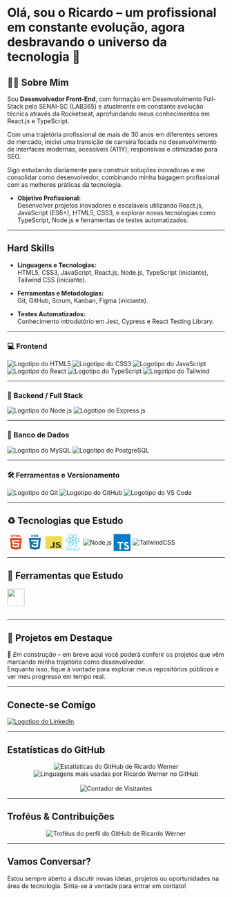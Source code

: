 # Olá, sou o Ricardo – um profissional em constante evolução, agora desbravando o universo da tecnologia 👋

## 🙋‍♂️ Sobre Mim

Sou **Desenvolvedor Front-End**, com formação em Desenvolvimento Full-Stack pelo SENAI-SC (LAB365) e atualmente em constante evolução técnica através da Rocketseat, aprofundando meus conhecimentos em React.js e TypeScript.

Com uma trajetória profissional de mais de 30 anos em diferentes setores do mercado, iniciei uma transição de carreira focada no desenvolvimento de interfaces modernas, acessíveis (A11Y), responsivas e otimizadas para SEO.

Sigo estudando diariamente para construir soluções inovadoras e me consolidar como desenvolvedor, combinando minha bagagem profissional com as melhores práticas da tecnologia.

- **Objetivo Profissional:**  
  Desenvolver projetos inovadores e escaláveis utilizando React.js, JavaScript (ES6+), HTML5, CSS3, e explorar novas tecnologias como TypeScript, Node.js e ferramentas de testes automatizados.

---

## Hard Skills

- **Linguagens e Tecnologias:**  
  HTML5, CSS3, JavaScript, React.js, Node.js, TypeScript (iniciante), Tailwind CSS (iniciante).

- **Ferramentas e Metodologias:**  
  Git, GitHub, Scrum, Kanban, Figma (iniciante).

- **Testes Automatizados:**  
  Conhecimento introdutório em Jest, Cypress e React Testing Library.

---

### 💻 Frontend
![Logotipo do HTML5](https://img.shields.io/badge/HTML5-e34c26?style=for-the-badge&logo=html5&logoColor=white)
![Logotipo do CSS3](https://img.shields.io/badge/CSS3-1572b6?style=for-the-badge&logo=css3&logoColor=white)
![Logotipo do JavaScript](https://img.shields.io/badge/JavaScript-f7df1e?style=for-the-badge&logo=javascript&logoColor=black)
![Logotipo do React](https://img.shields.io/badge/React-20232a?style=for-the-badge&logo=react&logoColor=61dafb)
![Logotipo do TypeScript](https://img.shields.io/badge/TypeScript-3178c6?style=for-the-badge&logo=typescript&logoColor=white)
![Logotipo do Tailwind](https://img.shields.io/badge/Tailwind%20CSS-06B6D4.svg?style=for-the-badge&logo=Tailwind-CSS&logoColor=white)

---

### 🧩 Backend / Full Stack
![Logotipo do Node.js](https://img.shields.io/badge/Node.js-339933?style=for-the-badge&logo=nodedotjs&logoColor=white)
![Logotipo do Express.js](https://img.shields.io/badge/Express.js-000000?style=for-the-badge&logo=express&logoColor=white)

---

### 🧮 Banco de Dados
![Logotipo do MySQL](https://img.shields.io/badge/MySQL-00758F?style=for-the-badge&logo=mysql&logoColor=white)
![Logotipo do PostgreSQL](https://img.shields.io/badge/PostgreSQL-4169E1?style=for-the-badge&logo=postgresql&logoColor=white)

---

### 🛠️ Ferramentas e Versionamento
![Logotipo do Git](https://img.shields.io/badge/Git-F05032?style=for-the-badge&logo=git&logoColor=white)
![Logotipo do GitHub](https://img.shields.io/badge/GitHub-181717?style=for-the-badge&logo=github&logoColor=white)
![Logotipo do VS Code](https://img.shields.io/badge/VS_Code-007ACC?style=for-the-badge&logo=visualstudiocode&logoColor=white)

---

## ♻️ Tecnologias que Estudo

<div style="display: inline-block">
  <img align="center" alt="HTML5" height="35" width="40" src="https://raw.githubusercontent.com/devicons/devicon/1119b9f84c0290e0f0b38982099a2bd027a48bf1/icons/html5/html5-plain-wordmark.svg">
  <img align="center" alt="CSS3" height="35" width="40" src="https://raw.githubusercontent.com/devicons/devicon/1119b9f84c0290e0f0b38982099a2bd027a48bf1/icons/css3/css3-plain-wordmark.svg">
  <img align="center" alt="JavaScript" height="30" width="40" src="https://raw.githubusercontent.com/devicons/devicon/1119b9f84c0290e0f0b38982099a2bd027a48bf1/icons/javascript/javascript-original.svg">
  <img align="center" alt="React.js" height="40" width="40" src="https://raw.githubusercontent.com/devicons/devicon/1119b9f84c0290e0f0b38982099a2bd027a48bf1/icons/react/react-original-wordmark.svg">
  <img align="center" alt="Node.js" height="40" width="40" src="https://icon-library.com/images/node-js-icon/node-js-icon-11.jpg">
  <img align="center" alt="TypeScript" height="40" width="40" src="https://raw.githubusercontent.com/devicons/devicon/master/icons/typescript/typescript-original.svg">
  <img align="center" alt="TailwindCSS "height="100" width="100" src="https://cdn.jsdelivr.net/gh/devicons/devicon@latest/icons/tailwindcss/tailwindcss-original-wordmark.svg" />
</div>

---

## 🧰 Ferramentas que Estudo

<div style="display: inline-block">
    <img align="center" height="40" width="40" src="https://cdn.jsdelivr.net/gh/devicons/devicon@latest/icons/figma/figma-original.svg">
  <br>
  <br>
</div>

---

## 📂	 Projetos em Destaque

🚧 *Em construção* – em breve aqui você poderá conferir os projetos que vêm marcando minha trajetória como desenvolvedor.  
Enquanto isso, fique à vontade para explorar meus repositórios públicos e ver meu progresso em tempo real.

---

## Conecte-se Comigo

[![Logotipo do LinkedIn](https://img.shields.io/badge/-LinkedIn-%230077B5?style=for-the-badge&logo=linkedin&logoColor=white)](https://www.linkedin.com/in/ricardo-werner)

---

## Estatísticas do GitHub

<div align="center">
  <img height="200" src="https://github-readme-stats.vercel.app/api?username=ricardo-werner&show_icons=true&theme=moltack&include_all_commits=true&count_private=true" alt="Estatísticas do GitHub de Ricardo Werner" />
  <img height="200" src="https://github-readme-stats.vercel.app/api/top-langs?username=ricardo-werner&locale=pt-br&hide_title=false&layout=compact&card_width=320&langs_count=10&theme=codeSTACKr&hide_border=false&order=2" alt="Linguagens mais usadas por Ricardo Werner no GitHub" />
  <br />
  <br />
  <img height="45" src="https://komarev.com/ghpvc/?username=ricardo-werner&color=blue" alt="Contador de Visitantes" />
</div>

---

## Troféus & Contribuições

<div align="center">
  <img src="https://github-profile-trophy.vercel.app/?username=ricardo-werner&theme=onedark" alt="Troféus do perfil do GitHub de Ricardo Werner" />
</div>

---

## Vamos Conversar?

Estou sempre aberto a discutir novas ideias, projetos ou oportunidades na área de tecnologia. Sinta-se à vontade para entrar em contato!
